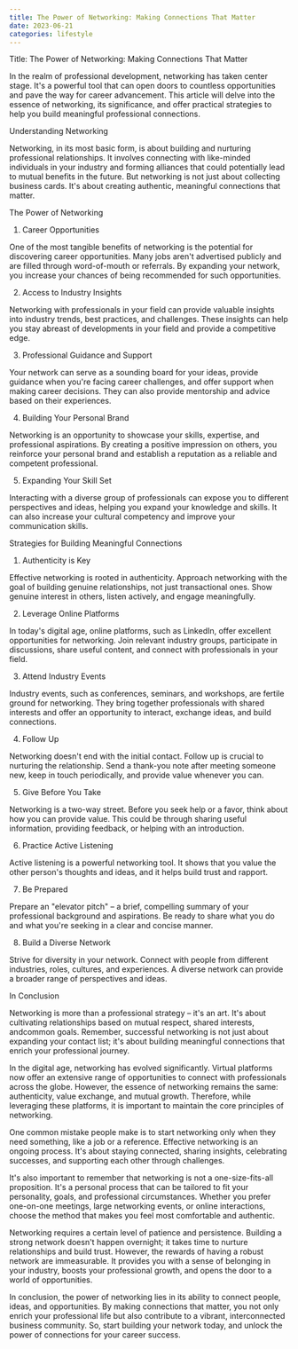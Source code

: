 ```yaml
---
title: The Power of Networking: Making Connections That Matter
date: 2023-06-21
categories: lifestyle
---
```


Title: The Power of Networking: Making Connections That Matter

In the realm of professional development, networking has taken center stage. It's a powerful tool that can open doors to countless opportunities and pave the way for career advancement. This article will delve into the essence of networking, its significance, and offer practical strategies to help you build meaningful professional connections.

Understanding Networking

Networking, in its most basic form, is about building and nurturing professional relationships. It involves connecting with like-minded individuals in your industry and forming alliances that could potentially lead to mutual benefits in the future. But networking is not just about collecting business cards. It's about creating authentic, meaningful connections that matter.

The Power of Networking

1. Career Opportunities

One of the most tangible benefits of networking is the potential for discovering career opportunities. Many jobs aren't advertised publicly and are filled through word-of-mouth or referrals. By expanding your network, you increase your chances of being recommended for such opportunities.

2. Access to Industry Insights

Networking with professionals in your field can provide valuable insights into industry trends, best practices, and challenges. These insights can help you stay abreast of developments in your field and provide a competitive edge.

3. Professional Guidance and Support

Your network can serve as a sounding board for your ideas, provide guidance when you're facing career challenges, and offer support when making career decisions. They can also provide mentorship and advice based on their experiences.

4. Building Your Personal Brand

Networking is an opportunity to showcase your skills, expertise, and professional aspirations. By creating a positive impression on others, you reinforce your personal brand and establish a reputation as a reliable and competent professional.

5. Expanding Your Skill Set

Interacting with a diverse group of professionals can expose you to different perspectives and ideas, helping you expand your knowledge and skills. It can also increase your cultural competency and improve your communication skills.

Strategies for Building Meaningful Connections

1. Authenticity is Key

Effective networking is rooted in authenticity. Approach networking with the goal of building genuine relationships, not just transactional ones. Show genuine interest in others, listen actively, and engage meaningfully.

2. Leverage Online Platforms

In today's digital age, online platforms, such as LinkedIn, offer excellent opportunities for networking. Join relevant industry groups, participate in discussions, share useful content, and connect with professionals in your field.

3. Attend Industry Events

Industry events, such as conferences, seminars, and workshops, are fertile ground for networking. They bring together professionals with shared interests and offer an opportunity to interact, exchange ideas, and build connections.

4. Follow Up

Networking doesn't end with the initial contact. Follow up is crucial to nurturing the relationship. Send a thank-you note after meeting someone new, keep in touch periodically, and provide value whenever you can.

5. Give Before You Take

Networking is a two-way street. Before you seek help or a favor, think about how you can provide value. This could be through sharing useful information, providing feedback, or helping with an introduction.

6. Practice Active Listening

Active listening is a powerful networking tool. It shows that you value the other person's thoughts and ideas, and it helps build trust and rapport.

7. Be Prepared

Prepare an "elevator pitch" – a brief, compelling summary of your professional background and aspirations. Be ready to share what you do and what you're seeking in a clear and concise manner.

8. Build a Diverse Network

Strive for diversity in your network. Connect with people from different industries, roles, cultures, and experiences. A diverse network can provide a broader range of perspectives and ideas.

In Conclusion

Networking is more than a professional strategy – it's an art. It's about cultivating relationships based on mutual respect, shared interests, andcommon goals. Remember, successful networking is not just about expanding your contact list; it's about building meaningful connections that enrich your professional journey.

In the digital age, networking has evolved significantly. Virtual platforms now offer an extensive range of opportunities to connect with professionals across the globe. However, the essence of networking remains the same: authenticity, value exchange, and mutual growth. Therefore, while leveraging these platforms, it is important to maintain the core principles of networking.

One common mistake people make is to start networking only when they need something, like a job or a reference. Effective networking is an ongoing process. It's about staying connected, sharing insights, celebrating successes, and supporting each other through challenges.

It's also important to remember that networking is not a one-size-fits-all proposition. It's a personal process that can be tailored to fit your personality, goals, and professional circumstances. Whether you prefer one-on-one meetings, large networking events, or online interactions, choose the method that makes you feel most comfortable and authentic.

Networking requires a certain level of patience and persistence. Building a strong network doesn't happen overnight; it takes time to nurture relationships and build trust. However, the rewards of having a robust network are immeasurable. It provides you with a sense of belonging in your industry, boosts your professional growth, and opens the door to a world of opportunities.

In conclusion, the power of networking lies in its ability to connect people, ideas, and opportunities. By making connections that matter, you not only enrich your professional life but also contribute to a vibrant, interconnected business community. So, start building your network today, and unlock the power of connections for your career success.